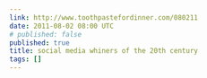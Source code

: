 ```yaml
---
link: http://www.toothpastefordinner.com/080211
date: 2011-08-02 08:00 UTC
# published: false
published: true
title: social media whiners of the 20th century
tags: []
---
```



